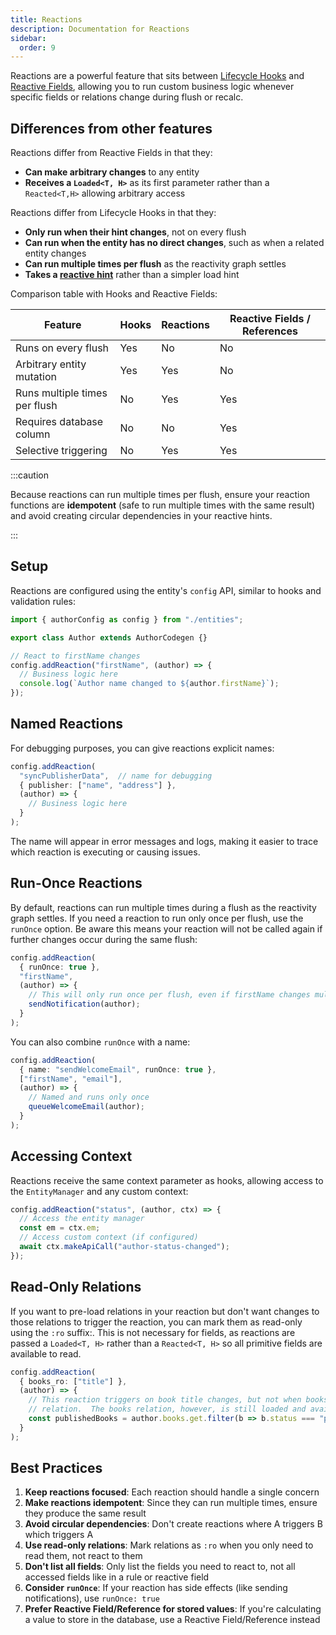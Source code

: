 ```yaml
---
title: Reactions
description: Documentation for Reactions
sidebar:
  order: 9
---
```


Reactions are a powerful feature that sits between [Lifecycle Hooks](./lifecycle-hooks) and [Reactive Fields](./reactive-fields), allowing you to run custom business logic whenever specific fields or relations change during flush or recalc.

## Differences from other features

Reactions differ from Reactive Fields in that they:

* **Can make arbitrary changes** to any entity
* **Receives a `Loaded<T, H>`** as its first parameter rather than a `Reacted<T,H>` allowing arbitrary access

Reactions differ from Lifecycle Hooks in that they:
* **Only run when their hint changes**, not on every flush 
* **Can run when the entity has no direct changes**, such as when a related entity changes
* **Can run multiple times per flush** as the reactivity graph settles
* **Takes a [reactive hint](./reactive-fields/#always-up-to-date)** rather than a simpler load hint


Comparison table with Hooks and Reactive Fields:

| Feature                       | Hooks | Reactions | Reactive Fields / References |
|-------------------------------|-------|-----------|------------------------------|
| Runs on every flush           | Yes   | No        | No                           |
| Arbitrary entity mutation     | Yes   | Yes       | No                           |
| Runs multiple times per flush | No    | Yes       | Yes                          |
| Requires database column      | No    | No        | Yes                          |
| Selective triggering          | No    | Yes       | Yes                          |

:::caution

Because reactions can run multiple times per flush, ensure your reaction functions are **idempotent** (safe to run multiple times with the same result) and avoid creating circular dependencies in your reactive hints.

:::

## Setup

Reactions are configured using the entity's `config` API, similar to hooks and validation rules:

```typescript
import { authorConfig as config } from "./entities";

export class Author extends AuthorCodegen {}

// React to firstName changes
config.addReaction("firstName", (author) => {
  // Business logic here
  console.log(`Author name changed to ${author.firstName}`);
});
```
## Named Reactions

For debugging purposes, you can give reactions explicit names:

```typescript
config.addReaction(
  "syncPublisherData",  // name for debugging
  { publisher: ["name", "address"] },
  (author) => {
    // Business logic here
  }
);
```

The name will appear in error messages and logs, making it easier to trace which reaction is executing or causing issues.

## Run-Once Reactions

By default, reactions can run multiple times during a flush as the reactivity graph settles. If you need a reaction to run only once per flush, use the `runOnce` option.  Be aware this means your reaction will not be called again if further changes occur during the same flush:

```typescript
config.addReaction(
  { runOnce: true },
  "firstName",
  (author) => {
    // This will only run once per flush, even if firstName changes multiple times
    sendNotification(author);
  }
);
```

You can also combine `runOnce` with a name:

```typescript
config.addReaction(
  { name: "sendWelcomeEmail", runOnce: true },
  ["firstName", "email"],
  (author) => {
    // Named and runs only once
    queueWelcomeEmail(author);
  }
);
```

## Accessing Context

Reactions receive the same context parameter as hooks, allowing access to the `EntityManager` and any custom context:

```typescript
config.addReaction("status", (author, ctx) => {
  // Access the entity manager
  const em = ctx.em;
  // Access custom context (if configured)
  await ctx.makeApiCall("author-status-changed");
});
```

## Read-Only Relations

If you want to pre-load relations in your reaction but don't want changes to those relations to trigger the reaction, you can mark them as read-only using the `:ro` suffix:.  This is not necessary for fields, as reactions are passed a `Loaded<T, H>` rather than a `Reacted<T, H>` so all primitive fields are available to read.

```typescript
config.addReaction(
  { books_ro: ["title"] },
  (author) => {
    // This reaction triggers on book title changes, but not when books are added or removed from the underlying 
    // relation.  The books relation, however, is still loaded and available to read.
    const publishedBooks = author.books.get.filter(b => b.status === "published");
  }
);
```

## Best Practices

1. **Keep reactions focused**: Each reaction should handle a single concern
2. **Make reactions idempotent**: Since they can run multiple times, ensure they produce the same result
3. **Avoid circular dependencies**: Don't create reactions where A triggers B which triggers A
4. **Use read-only relations**: Mark relations as `:ro` when you only need to read them, not react to them
5. **Don't list all fields**: Only list the fields you need to react to, not all accessed fields like in a rule or reactive field
6. **Consider `runOnce`**: If your reaction has side effects (like sending notifications), use `runOnce: true`
7. **Prefer Reactive Field/Reference for stored values**: If you're calculating a value to store in the database, use a Reactive Field/Reference instead
